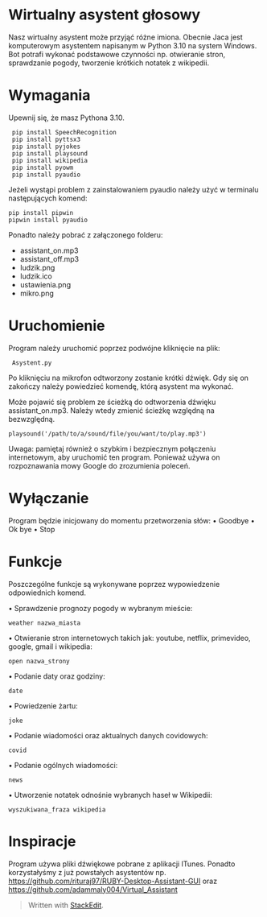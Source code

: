 ﻿#	Wirtualny asystent głosowy
Nasz wirtualny asystent może przyjąć różne imiona. Obecnie Jaca jest komputerowym asystentem napisanym w Python 3.10 na system Windows.  Bot potrafi wykonać podstawowe czynności np. otwieranie stron, sprawdzanie pogody, tworzenie krótkich notatek z wikipedii.

# Wymagania
Upewnij się, że masz Pythona 3.10.

 

     pip install SpeechRecognition
	 pip install pyttsx3
     pip install pyjokes
     pip install playsound
     pip install wikipedia
     pip install pyowm
     pip install pyaudio
Jeżeli wystąpi problem z  zainstalowaniem pyaudio należy użyć w terminalu następujących komend:

    pip install pipwin
    pipwin install pyaudio

Ponadto należy pobrać z załączonego folderu:

 - assistant_on.mp3 
 - assistant_off.mp3 
 - ludzik.png 
 - ludzik.ico
 - ustawienia.png
 - mikro.png

  # Uruchomienie

 Program należy uruchomić poprzez podwójne kliknięcie na plik:

     Asystent.py

Po kliknięciu na mikrofon odtworzony zostanie krótki dźwięk. Gdy się on zakończy należy powiedzieć komendę, którą asystent ma wykonać. 

Może pojawić się problem ze ścieżką do odtworzenia dźwięku assistant_on.mp3. Należy wtedy zmienić ścieżkę względną na bezwzględną.
 

    playsound('/path/to/a/sound/file/you/want/to/play.mp3')
   
Uwaga: pamiętaj również o szybkim i bezpiecznym połączeniu internetowym, aby uruchomić ten program. Ponieważ używa on rozpoznawania mowy Google do zrozumienia poleceń.

   # Wyłączanie
   Program będzie inicjowany do momentu przetworzenia słów:
•	Goodbye
•	Ok bye
•	Stop

# Funkcje

Poszczególne funkcje są wykonywane poprzez wypowiedzenie odpowiednich komend.

•	Sprawdzenie prognozy pogody w wybranym mieście:

    weather nazwa_miasta

•	Otwieranie stron internetowych takich jak: youtube, netflix, primevideo, google, gmail i wikipedia:

 

    open nazwa_strony

 
•	Podanie daty oraz godziny:

    date

•	Powiedzenie  żartu:

    joke

•	Podanie  wiadomości oraz aktualnych danych covidowych:

    covid

•	Podanie ogólnych wiadomości:

    news

•	Utworzenie notatek odnośnie wybranych haseł w Wikipedii:

    wyszukiwana_fraza wikipedia

 # Inspiracje 
Program używa pliki dźwiękowe pobrane z aplikacji ITunes.  Ponadto korzystałyśmy z już powstałych asystentów np. https://github.com/rituraj97/RUBY-Desktop-Assistant-GUI oraz https://github.com/adammaly004/Virtual_Assistant
 



> Written with [StackEdit](https://stackedit.io/).



